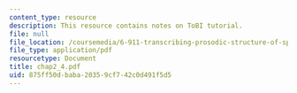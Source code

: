 ```yaml
---
content_type: resource
description: This resource contains notes on ToBI tutorial.
file: null
file_location: /coursemedia/6-911-transcribing-prosodic-structure-of-spoken-utterances-with-tobi-january-iap-2006/875ff50dbaba20359cf742c0d491f5d5_chap2_4.pdf
file_type: application/pdf
resourcetype: Document
title: chap2_4.pdf
uid: 875ff50d-baba-2035-9cf7-42c0d491f5d5
---
```

